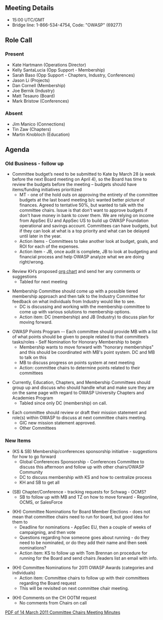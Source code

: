 ## Meeting Details

  - 15:00 UTC/GMT
  - Bridge line: 1-866-534-4754, Code: "OWASP" (69277)

## Role Call

### Present

  - Kate Hartmann (Operations Director)
  - Kelly SantaLucia (Opp Support - Membership)
  - Sarah Baso (Opp Support - Chapters, Industry, Conferences)
  - Jason Li (Projects)
  - Dan Cornell (Membership)
  - Joe Bernik (Industry)
  - Matt Tesauro (Board)
  - Mark Bristow (Conferences)

### Absent

  - Jim Manico (Connections)
  - Tin Zaw (Chapters)
  - Martin Knobloch (Education)

## Agenda

### Old Business - follow up

  - Committee budget’s need to be submitted to Kate by March 28 (a week
    before the next Board meeting on April 4), so the Board has time to
    review the budgets before the meeting – budgets should have
    items/funding initiatives prioritized
      - MT - one of the hold outs on approving the entirety of the
        committee budgets at the last board meeting b/c wanted better
        picture of finances. Agreed to tentative 50%, but wanted to talk
        with the committee chairs. Issue is that don't want to approve
        budgets if don't have money in bank to cover them. We are
        relying on income from AppSec EU and AppSec US to build up OWASP
        Foundation operational and savings account. Committees can have
        budgets, but if they can look at what is a top priority and what
        can be delayed until later in the year.
      - Action items - Committees to take another look at budget, goals,
        and ROI for each of the expenses.
      - Action item - JB, once audit is complete, JB to look at
        budgeting and financial process and help OWASP analyze what we
        are doing right/wrong.

<!-- end list -->

  - Review KH’s proposed [org
    chart](http://www.owasp.org/images/3/32/Org_chart.pdf) and send her
    any comments or suggestions
      - Tabled for next meeting

<!-- end list -->

  - Membership Committee should come up with a possible tiered
    membership approach and then talk to the Industry Committee for
    feedback on what individuals from Industry would like to see.
      - DC is discussing and working with the membership committee to
        come up with various solutions to membership options.
      - Action item: DC (membership) and JB (Industry) to discuss plan
        for moving forward.

<!-- end list -->

  - OWASP Points Program -- Each committee should provide MB with a list
    of what points should be given to people related to that committee’s
    tasks/roles - Self Nomination for Honorary Membership to begin
      - Membership wants to move forward with "honorary memberships" and
        this should be coordinated with MB's point system. DC and MB to
        talk on this
      - MB to discuss progress on points system at next meeting
      - Action: committee chairs to determine points related to their
        committees

<!-- end list -->

  - Currently, Education, Chapters, and Membership Committees should
    group up and discuss who should handle what and make sure they are
    on the same page with regard to OWASP University Chapters and
    Academies Program
      - Tabled since only DC (membership) on call.

<!-- end list -->

  - Each committee should review or draft their mission statement and
    role(s) within OWASP to discuss at next committee chairs meeting.
      - GIC new mission statement approved.
      - Other Committees

### New Items

  - (KS & SB) Membership/conferences sponsorship initiative -
    suggestions for how to go forward
      - Global Conferences Sponsorship - Conferences Committee to
        discuss this afternoon and follow up with other chairs/OWASP
        Community
      - DC to discuss membership with KS and how to centralize process
      - KH and SB to get all

<!-- end list -->

  - (SB) Chapter/Conference - tracking requests for Schwag - OCMS?
      - SB to follow up with MB and TZ on how to move forward -
        Regonline, OCMS, or SalesForce

<!-- end list -->

  - (KH) Committee Nominations for Board Member Elections - does not
    mean that committee chairs need to run for board, but good idea for
    them to
      - Deadline for nominations - AppSec EU, then a couple of weeks of
        campaigning, and then vote
      - Questions regarding how someone goes about running - do they
        need to be nominated, or do they add their name and then seek
        nominations?
      - Action item: KS to follow up with Tom Brennan on procedure for
        running for the Board and send chairs /leaders list an email
        with info.

<!-- end list -->

  - (KH) Committee Nominations for 2011 OWASP Awards (categories and
    individuals)
      - Action item: Committee chairs to follow up with their committees
        regarding the Board request
      - This will be revisited on next committee chair meeting.

<!-- end list -->

  - (KH) Comments on the CH OOTM request
      - No comments from Chairs on call

[PDF of 14 March 2011 Committee Chairs Meeting
Minutes](Media:Committee_Chairs_Meeting_Minutes_14Mar2011.pdf "wikilink")